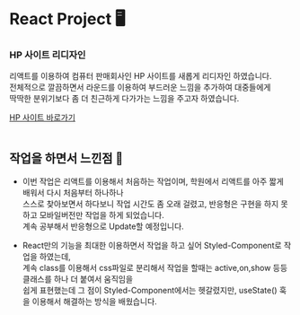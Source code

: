 # React Project 🖥

### HP 사이트 리디자인
리액트를 이용하여 컴퓨터 판매회사인 HP 사이트를 새롭게 리디자인 하였습니다.<br>
전체적으로 깔끔하면서 라운드를 이용하여 부드러운 느낌을 추가하여 대중들에게<br>
딱딱한 분위기보다 좀 더 친근하게 다가가는 느낌을 주고자 하였습니다.

[HP 사이트 바로가기](https://shape2ee.github.io/hp-app-react/)
<br>
<br>

## 작업을 하면서 느낀점 📝
- 이번 작업은 리액트를 이용해서 처음하는 작업이며, 학원에서 리액트를 아주 짧게 배워서 다시 처음부터 하나하나<br> 
  스스로 찾아보면서 하다보니 작업 시간도 좀 오래 걸렸고, 반응형은 구현을 하지 못하고 모바일버전만 작업을 하게 되었습니다.<br>
  계속 공부해서 반응형으로 Update할 예정입니다.

- React만의 기능을 최대한 이용하면서 작업을 하고 싶어 Styled-Component로 작업을 하였는데,<br>
  계속 class를 이용해서 css파일로 분리해서 작업을 할때는 active,on,show 등등 클래스를 하나 더 붙여서 움직임을<br>
  쉽게 표현했는데 그 점이 Styled-Component에서는 헷갈렸지만, useState() 훅을 이용해서 해결하는 방식을 배웠습니다.
